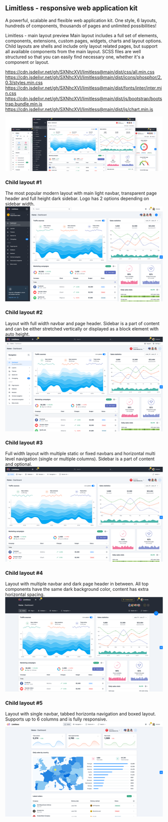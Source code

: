 ## Limitless - responsive web application kit
A powerful, scalable and flexible web application kit. One style, 6 layouts, hundreds of components, thousands of pages and unlimited possibilities!

Limitless - main layout preview
Main layout includes a full set of elements, components, extensions, custom pages, widgets, charts and layout options. Child layouts are shells and include only layout related pages, but support all available components from the main layout. SCSS files are well structured so that you can easily find necessary one, whether it's a component or layout.

https://cdn.jsdelivr.net/gh/SXNhcXVl/limitless@main/dist/css/all.min.css
https://cdn.jsdelivr.net/gh/SXNhcXVl/limitless@main/dist/icons/phosphor/2.0.3/styles.min.css
https://cdn.jsdelivr.net/gh/SXNhcXVl/limitless@main/dist/fonts/inter/inter.min.css
https://cdn.jsdelivr.net/gh/SXNhcXVl/limitless@main/dist/js/bootstrap/bootstrap.bundle.min.js
https://cdn.jsdelivr.net/gh/SXNhcXVl/limitless@main/dist/js/chart.min.js


![alt text](https://github.com/SXNhcXVl/limitless/blob/main/layout_main.png?raw=true)
### Child layout #1
The most popular modern layout with main light navbar, transparent page header and full height dark sidebar. Logo has 2 options depending on sidebar width.
![alt text](https://github.com/SXNhcXVl/limitless/blob/main/layout_2.png?raw=true)
### Child layout #2
Layout with full width navbar and page header. Sidebar is a part of content and can be either stretched vertically or displayed as a block element with auto height.
![alt text](https://github.com/SXNhcXVl/limitless/blob/main/layout_3.png?raw=true)
### Child layout #3
Full width layout with multiple static or fixed navbars and horizontal multi level navigation (single or multiple columns). Sidebar is a part of content and optional.
![alt text](https://github.com/SXNhcXVl/limitless/blob/main/layout_4.png?raw=true)
### Child layout #4
Layout with multiple navbar and dark page header in between. All top components have the same dark background color, content has extra horizontal spacing.
![alt text](https://github.com/SXNhcXVl/limitless/blob/main/layout_5.png?raw=true)
### Child layout #5
Layout with single navbar, tabbed horizonta navigation and boxed layout. Supports up to 6 columns and is fully responsive.
![alt text](https://github.com/SXNhcXVl/limitless/blob/main/layout_6.png?raw=true)
